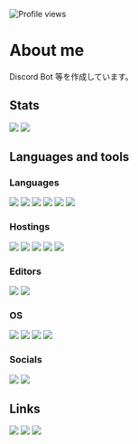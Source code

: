 ![Profile views](https://komarev.com/ghpvc/?username=tubuanha)

# About me

Discord Bot 等を作成しています。

## Stats

![](https://github-readme-stats.vercel.app/api/?username=Khsmty&show_icons=true&count_private=true)
![](https://github-readme-stats.vercel.app/api/top-langs/?username=Khsmty&layout=compact)

## Languages and tools

### Languages

![](https://img.shields.io/badge/Node.js-3c873a?labelColor=black&logo=node.js)
![](https://img.shields.io/badge/Nuxt.js-41b883?labelColor=black&logo=nuxt.js)
![](https://img.shields.io/badge/Vue.js-34495e?labelColor=black&logo=vue.js)
![](https://img.shields.io/badge/JavaScript-f0db4f?labelColor=black&logo=javascript)
![](https://img.shields.io/badge/TypeScript-007acc?labelColor=black&logo=typescript)
![](https://img.shields.io/badge/Python-ffe873?labelColor=black&logo=python)

### Hostings

![](https://img.shields.io/badge/Cloudflare-f48120?labelColor=black&logo=cloudflare)
![](https://img.shields.io/badge/Heroku-6762a6?labelColor=black&logo=heroku)
![](https://img.shields.io/badge/Vercel-f5f5f5?labelColor=black&logo=vercel)
![](https://img.shields.io/badge/Netlify-00c7b7?labelColor=black&logo=netlify)
![](https://img.shields.io/badge/Replit-9c9c9c?labelColor=black&logo=replit)

### Editors

![](https://img.shields.io/badge/Visual_Studio_Code-0078d7?labelColor=black&logo=visual-studio-code)
![](https://img.shields.io/badge/IntelliJ_IDEA-f25622?labelColor=black&logo=intellij-idea)

### OS

![](https://img.shields.io/badge/Windows-00a4ef?labelColor=black&logo=windows)
![](https://img.shields.io/badge/Linux-ffea00?labelColor=black&logo=linux)
![](https://img.shields.io/badge/Android-32de84?labelColor=black&logo=android)
![](https://img.shields.io/badge/iPadOS-ff87cf?labelColor=black&logo=ios)

### Socials

[![](https://img.shields.io/badge/Twitter_(@Khsmty)-1da1f2?labelColor=black&logo=twitter)](https://twitter.com/Khsmty)
[![](https://img.shields.io/badge/Discord_(Khsmty%234051)-5865f2?labelColor=black&logo=discord)](https://discord.com/users/723052392911863858)

## Links

[![](https://ricapitolare.vercel.app/svg?url=https://tubuanha.com)](https://tubuanha.com)
[![](https://ricapitolare.vercel.app/svg?url=https://battlecats.win)](https://battlecats.win)
[![](https://ricapitolare.vercel.app/svg?url=https://dissoku.net)](https://dissoku.net)
